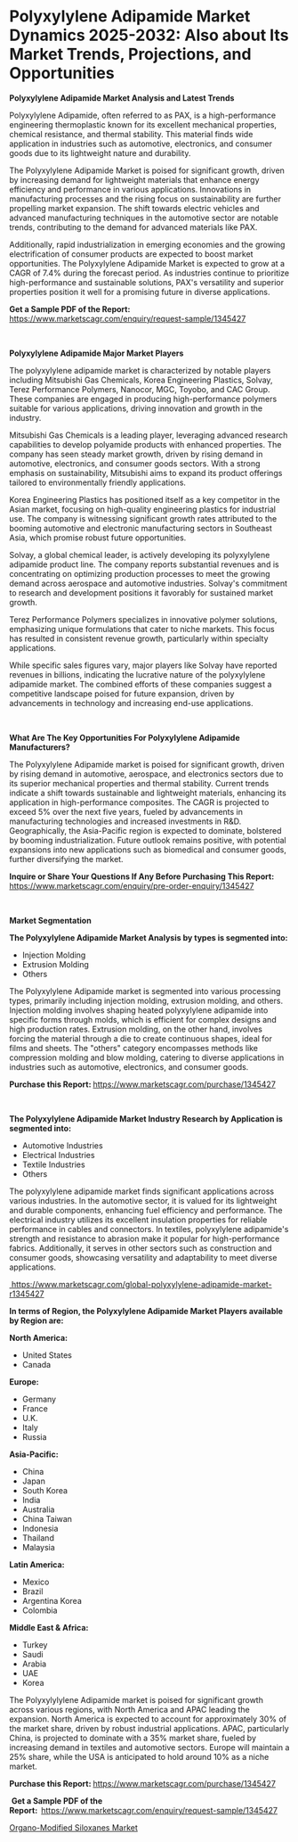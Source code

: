 <p><h1>Polyxylylene Adipamide Market Dynamics 2025-2032: Also about Its Market Trends, Projections, and Opportunities</h1></p><p><strong>Polyxylylene Adipamide Market Analysis and Latest Trends</strong></p>
<p><p>Polyxylylene Adipamide, often referred to as PAX, is a high-performance engineering thermoplastic known for its excellent mechanical properties, chemical resistance, and thermal stability. This material finds wide application in industries such as automotive, electronics, and consumer goods due to its lightweight nature and durability.</p><p>The Polyxylylene Adipamide Market is poised for significant growth, driven by increasing demand for lightweight materials that enhance energy efficiency and performance in various applications. Innovations in manufacturing processes and the rising focus on sustainability are further propelling market expansion. The shift towards electric vehicles and advanced manufacturing techniques in the automotive sector are notable trends, contributing to the demand for advanced materials like PAX.</p><p>Additionally, rapid industrialization in emerging economies and the growing electrification of consumer products are expected to boost market opportunities. The Polyxylylene Adipamide Market is expected to grow at a CAGR of 7.4% during the forecast period. As industries continue to prioritize high-performance and sustainable solutions, PAX's versatility and superior properties position it well for a promising future in diverse applications.</p></p>
<p><strong>Get a Sample PDF of the Report:&nbsp;</strong> <a href="https://www.marketscagr.com/enquiry/request-sample/1345427?utm_campaign=3222&utm_medium=2&utm_source=Github&utm_content=ia&utm_term=03042025&utm_id=polyxylylene-adipamide">https://www.marketscagr.com/enquiry/request-sample/1345427</a></p>
<p>&nbsp;</p>
<p><strong>Polyxylylene Adipamide Major Market Players</strong></p>
<p><p>The polyxylylene adipamide market is characterized by notable players including Mitsubishi Gas Chemicals, Korea Engineering Plastics, Solvay, Terez Performance Polymers, Nanocor, MGC, Toyobo, and CAC Group. These companies are engaged in producing high-performance polymers suitable for various applications, driving innovation and growth in the industry.</p><p>Mitsubishi Gas Chemicals is a leading player, leveraging advanced research capabilities to develop polyamide products with enhanced properties. The company has seen steady market growth, driven by rising demand in automotive, electronics, and consumer goods sectors. With a strong emphasis on sustainability, Mitsubishi aims to expand its product offerings tailored to environmentally friendly applications.</p><p>Korea Engineering Plastics has positioned itself as a key competitor in the Asian market, focusing on high-quality engineering plastics for industrial use. The company is witnessing significant growth rates attributed to the booming automotive and electronic manufacturing sectors in Southeast Asia, which promise robust future opportunities.</p><p>Solvay, a global chemical leader, is actively developing its polyxylylene adipamide product line. The company reports substantial revenues and is concentrating on optimizing production processes to meet the growing demand across aerospace and automotive industries. Solvay's commitment to research and development positions it favorably for sustained market growth.</p><p>Terez Performance Polymers specializes in innovative polymer solutions, emphasizing unique formulations that cater to niche markets. This focus has resulted in consistent revenue growth, particularly within specialty applications.</p><p>While specific sales figures vary, major players like Solvay have reported revenues in billions, indicating the lucrative nature of the polyxylylene adipamide market. The combined efforts of these companies suggest a competitive landscape poised for future expansion, driven by advancements in technology and increasing end-use applications.</p></p>
<p>&nbsp;</p>
<p><strong>What Are The Key Opportunities For Polyxylylene Adipamide Manufacturers?</strong></p>
<p><p>The Polyxylylene Adipamide market is poised for significant growth, driven by rising demand in automotive, aerospace, and electronics sectors due to its superior mechanical properties and thermal stability. Current trends indicate a shift towards sustainable and lightweight materials, enhancing its application in high-performance composites. The CAGR is projected to exceed 5% over the next five years, fueled by advancements in manufacturing technologies and increased investments in R&D. Geographically, the Asia-Pacific region is expected to dominate, bolstered by booming industrialization. Future outlook remains positive, with potential expansions into new applications such as biomedical and consumer goods, further diversifying the market.</p></p>
<p><strong>Inquire or Share Your Questions If Any Before Purchasing This Report:</strong> <a href="https://www.marketscagr.com/enquiry/pre-order-enquiry/1345427?utm_campaign=3222&utm_medium=2&utm_source=Github&utm_content=ia&utm_term=03042025&utm_id=polyxylylene-adipamide">https://www.marketscagr.com/enquiry/pre-order-enquiry/1345427</a></p>
<p>&nbsp;</p>
<p><strong>Market Segmentation</strong></p>
<p><strong>The Polyxylylene Adipamide Market Analysis by types is segmented into:</strong></p>
<p><ul><li>Injection Molding</li><li>Extrusion Molding</li><li>Others</li></ul></p>
<p><p>The Polyxylylene Adipamide market is segmented into various processing types, primarily including injection molding, extrusion molding, and others. Injection molding involves shaping heated polyxylylene adipamide into specific forms through molds, which is efficient for complex designs and high production rates. Extrusion molding, on the other hand, involves forcing the material through a die to create continuous shapes, ideal for films and sheets. The "others" category encompasses methods like compression molding and blow molding, catering to diverse applications in industries such as automotive, electronics, and consumer goods.</p></p>
<p><strong>Purchase this Report:&nbsp;</strong><a href="https://www.marketscagr.com/purchase/1345427?utm_campaign=3222&utm_medium=2&utm_source=Github&utm_content=ia&utm_term=03042025&utm_id=polyxylylene-adipamide">https://www.marketscagr.com/purchase/1345427</a></p>
<p>&nbsp;</p>
<p><strong>The Polyxylylene Adipamide Market Industry Research by Application is segmented into:</strong></p>
<p><ul><li>Automotive Industries</li><li>Electrical Industries</li><li>Textile Industries</li><li>Others</li></ul></p>
<p><p>The polyxylylene adipamide market finds significant applications across various industries. In the automotive sector, it is valued for its lightweight and durable components, enhancing fuel efficiency and performance. The electrical industry utilizes its excellent insulation properties for reliable performance in cables and connectors. In textiles, polyxylylene adipamide's strength and resistance to abrasion make it popular for high-performance fabrics. Additionally, it serves in other sectors such as construction and consumer goods, showcasing versatility and adaptability to meet diverse applications.</p></p>
<p><a href="https://www.marketscagr.com/global-polyxylylene-adipamide-market-r1345427?utm_campaign=3222&utm_medium=2&utm_source=Github&utm_content=ia&utm_term=03042025&utm_id=polyxylylene-adipamide">&nbsp;https://www.marketscagr.com/global-polyxylylene-adipamide-market-r1345427</a></p>
<p><strong>In terms of Region, the Polyxylylene Adipamide Market Players available by Region are:</strong></p>
<p>
    <p> <strong> North America: </strong>
        <ul>
            <li>United States</li>
            <li>Canada</li>
        </ul>
        </p> 
    <p> <strong> Europe: </strong>
        <ul>
            <li>Germany</li>
            <li>France</li>
            <li>U.K.</li>
            <li>Italy</li>
            <li>Russia</li>
        </ul>
        </p> 
    <p> <strong> Asia-Pacific: </strong>
        <ul>
            <li>China</li>
            <li>Japan</li>
            <li>South Korea</li>
            <li>India</li>
            <li>Australia</li>
            <li>China Taiwan</li>
            <li>Indonesia</li>
            <li>Thailand</li>
            <li>Malaysia</li>
        </ul>
        </p> 
    <p> <strong> Latin America: </strong>
        <ul>
            <li>Mexico</li>
            <li>Brazil</li>
            <li>Argentina Korea</li>
            <li>Colombia</li>
        </ul>
        </p> 
    <p> <strong> Middle East & Africa: </strong>
        <ul>
            <li>Turkey</li>
            <li>Saudi</li>
            <li>Arabia</li>
            <li>UAE</li>
            <li>Korea</li>
        </ul>
    </p>
    </p>
<p><p>The Polyxylylylene Adipamide market is poised for significant growth across various regions, with North America and APAC leading the expansion. North America is expected to account for approximately 30% of the market share, driven by robust industrial applications. APAC, particularly China, is projected to dominate with a 35% market share, fueled by increasing demand in textiles and automotive sectors. Europe will maintain a 25% share, while the USA is anticipated to hold around 10% as a niche market.</p></p>
<p><strong>Purchase this Report: </strong><a href="https://www.marketscagr.com/purchase/1345427?utm_campaign=3222&utm_medium=2&utm_source=Github&utm_content=ia&utm_term=03042025&utm_id=polyxylylene-adipamide">https://www.marketscagr.com/purchase/1345427</a></p>
<p>&nbsp;<strong>Get a Sample PDF of the Report:&nbsp;&nbsp;</strong><a href="https://www.marketscagr.com/enquiry/request-sample/1345427?utm_campaign=3222&utm_medium=2&utm_source=Github&utm_content=ia&utm_term=03042025&utm_id=polyxylylene-adipamide">https://www.marketscagr.com/enquiry/request-sample/1345427</a></p>
<p><strong></strong></p>
<p><p><a href="https://github.com/ijffseandy/Market-Research-Report-List-1/blob/main/organo-modified-siloxanes-market.md?utm_campaign=3222&utm_medium=2&utm_source=Github&utm_content=ia&utm_term=03042025&utm_id=polyxylylene-adipamide">Organo-Modified Siloxanes Market</a></p></p>